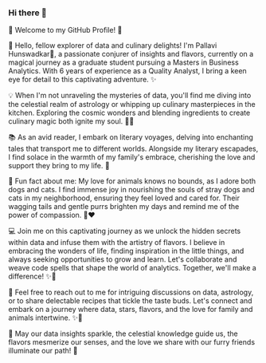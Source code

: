 ### Hi there 👋

🌟 Welcome to my GitHub Profile! 🌟

👋 Hello, fellow explorer of data and culinary delights! I'm Pallavi Hunswadkar🌸, a passionate conjurer of insights and flavors, currently on a magical journey as a graduate student pursuing a Masters in Business Analytics. With 6 years of experience as a Quality Analyst, I bring a keen eye for detail to this captivating adventure. ✨

💡 When I'm not unraveling the mysteries of data, you'll find me diving into the celestial realm of astrology or whipping up culinary masterpieces in the kitchen. Exploring the cosmic wonders and blending ingredients to create culinary magic both ignite my soul. 🌌🍳

📚 As an avid reader, I embark on literary voyages, delving into enchanting tales that transport me to different worlds. Alongside my literary escapades, I find solace in the warmth of my family's embrace, cherishing the love and support they bring to my life. 💖

🐶 Fun fact about me: My love for animals knows no bounds, as I adore both dogs and cats. I find immense joy in nourishing the souls of stray dogs and cats in my neighborhood, ensuring they feel loved and cared for. Their wagging tails and gentle purrs brighten my days and remind me of the power of compassion. 🐾❤️

💻 Join me on this captivating journey as we unlock the hidden secrets within data and infuse them with the artistry of flavors. I believe in embracing the wonders of life, finding inspiration in the little things, and always seeking opportunities to grow and learn. Let's collaborate and weave code spells that shape the world of analytics. Together, we'll make a difference! ✨🔮

💌 Feel free to reach out to me for intriguing discussions on data, astrology, or to share delectable recipes that tickle the taste buds. Let's connect and embark on a journey where data, stars, flavors, and the love for family and animals intertwine. ✨🌟

🌟 May our data insights sparkle, the celestial knowledge guide us, the flavors mesmerize our senses, and the love we share with our furry friends illuminate our path! 🌟
